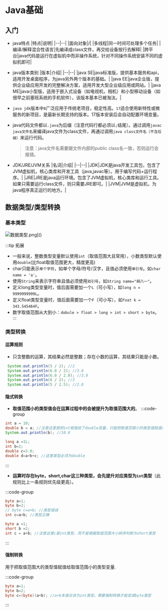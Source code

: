 # Java基础

## 入门
- java特点
  |特点|说明|
  |--|--|
  |面向对象|/|
  |多线程|同一时间可处理多个任务|
  |编译/解释混合性语言|先编译成class文件，再交给设备按行去解释|
  |跨平台|java代码是运行在虚拟机中而非操作系统，针对不同操作系统安装不同的虚拟机即可|
- java版本类别
  |版本|介绍|
  |--|--|
  |java SE|java标准版，提供基本服务和api，适用开发桌面程序，为java另外两个版本的基础。|
  |java EE|java企业版，提供企业级应用开发的完整解决方案，适用开发大型企业级应用或网站。|
  |java ME|java小型版，适用于嵌入式设备（如电视机，相机）和小型移动设备（如很早之前塞班系统的手机软件），该版本基本已被淘汰。|

- `java jdk`版本中`8`广泛应用于传统老项目，稳定性高。`17`适合使用新特性或微服务的新项目，是最新长期支持的版本。17版本安装后会自动配置环境变量。
- java代码文件都以`.java`为后缀（注意代码行都必须以`;`结尾）。通过调用`javac java文件名`来编译java文件为class文件，再通过调用`java class文件名（不含后缀）`来运行代码。
  > 注意：java文件名需要跟文件内部的public class名一致，否则运行会报错。
- JDK/JRE/JVM关系
  |名词|介绍|
  |--|--|
  |JDK|JDK是java开发工具包，包含了JVM虚拟机，核心类库和开发工具（java,javac等）。用于编写代码+运行程序。|
  |JRE|JRE是java运行环境。包含了JVM虚拟机，核心类库和运行工具。如果只需要运行class文件，则只需要JRE即可。|
  |JVM|JVM是虚拟机，为java程序真正运行的地方。|

## 数据类型/类型转换

### 基本类型

![数据类型.png](/java_data_type.png)]()

:::tip 拓展
- 一般来说，整数类型变量默认使用`int`（取值范围大且常用），小数类型默认使用`double`(比float取值范围更大，精度更高)
- char只能表示`单个字符`，如单个字母/符号/汉字，且值必须使用`单引号`。如`char name = 'a'`。
- 使用`String`来表示字符串且值必须使用`双引号`，如`String name="胡八一"`。
- 定义long类型变量时，值后面需要加一个`L`（可小写），如`long n = 9999999999L`。
- 定义float类型变量时，值后面需要加一个`F`（可小写），如`foat k = 343.545464F`。
- 数字取值范围从大到小：`dobule > float > long > int > short > byte`。
:::  

### 类型转换


#### 运算规则

- 只含整数的运算，其结果必然是整数；存在小数的运算，其结果只能是小数。

```java
 System.out.println(5 / 2); //2
 System.out.println(6.0 / 2); //3.0
 System.out.println(6.0 / 2.0); //3.0
 System.out.println(6 / 2); //3
 System.out.println(5 / 2.5); //2.0
```

#### 隐式转换

- **取值范围小的类型值会在运算过程中的会被提升为取值范围大的**。
:::code-group
```java [示例1]
int a = 10;
double b = a; //注意这里是把int赋值给了double变量，只能把取值范围小的类型值赋值给取值范围大的。
System.out.println(b); //10.0
```
```java [示例2]
long a =1L;
int b=2;
double c=3.0;
double d=a+b+c; //这里类型必须为double
```
:::
- **运算时存在byte，short,char这三种类型，会先提升对应类型为`int`类型**（此规则比上一条规则优先级更高）。

:::code-group
```java [示例1]
byte a=1;
byte b=2;
// byte c=a+b; //类型错误
int c=a+b; //类型正确  
```
```java [示例2]
byte a =1;
short b =2;
int c = a+b; //注意这里c是int类型，而不是根据取值范围大小排序判断为short类型
```
:::

#### 强制转换

用于把取值范围大的类型值赋值给取值范围小的类型变量.

:::code-group
```java [示例1]
byte a=1;
byte b=2;
byte c=(byte)(a+b); //a+b本身应该为int类型，需要强制转换才能变成byte类型  
```

:::